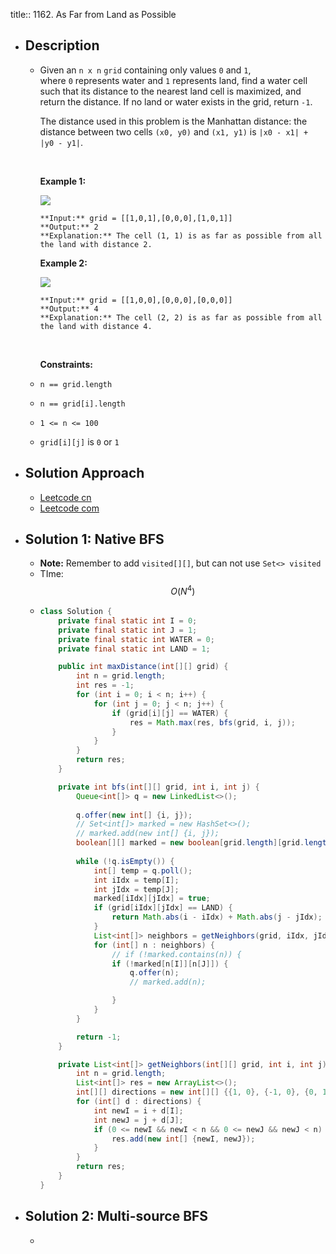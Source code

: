 title:: 1162. As Far from Land as Possible

- ## Description
	- Given an `n x n` `grid` containing only values `0` and `1`, where `0` represents water and `1` represents land, find a water cell such that its distance to the nearest land cell is maximized, and return the distance. If no land or water exists in the grid, return `-1`.
	  
	  The distance used in this problem is the Manhattan distance: the distance between two cells `(x0, y0)` and `(x1, y1)` is `|x0 - x1| + |y0 - y1|`.
	  
	   
	  
	  **Example 1:**
	  
	  ![](https://assets.leetcode.com/uploads/2019/05/03/1336_ex1.JPG)
	  
	  ```
	  **Input:** grid = [[1,0,1],[0,0,0],[1,0,1]]
	  **Output:** 2
	  **Explanation:** The cell (1, 1) is as far as possible from all the land with distance 2.
	  ```
	  
	  **Example 2:**
	  
	  ![](https://assets.leetcode.com/uploads/2019/05/03/1336_ex2.JPG)
	  
	  ```
	  **Input:** grid = [[1,0,0],[0,0,0],[0,0,0]]
	  **Output:** 4
	  **Explanation:** The cell (2, 2) is as far as possible from all the land with distance 4.
	  ```
	  
	   
	  
	  **Constraints:**
	- `n == grid.length`
	- `n == grid[i].length`
	- `1 <= n <= 100`
	- `grid[i][j]` is `0` or `1`
- ## Solution Approach
	- [Leetcode cn ](https://leetcode.cn/problems/as-far-from-land-as-possible/solution/di-tu-fen-xi-by-leetcode-solution/)
	- [Leetcode com](https://leetcode.com/problems/as-far-from-land-as-possible/solutions/3043174/as-far-from-land-as-possible/?orderBy=most_votes)
- ## Solution 1: Native BFS
	- **Note:** Remember to add `visited[][]`, but can not use `Set<> visited`
	- TIme: $$O(N^4)$$
	- ```java
	  class Solution {
	      private final static int I = 0;
	      private final static int J = 1;
	      private final static int WATER = 0;
	      private final static int LAND = 1;
	  
	      public int maxDistance(int[][] grid) {
	          int n = grid.length;
	          int res = -1;
	          for (int i = 0; i < n; i++) {
	              for (int j = 0; j < n; j++) {
	                  if (grid[i][j] == WATER) {
	                      res = Math.max(res, bfs(grid, i, j));
	                  }
	              }
	          }
	          return res;
	      }
	  
	      private int bfs(int[][] grid, int i, int j) {   
	          Queue<int[]> q = new LinkedList<>();
	          
	          q.offer(new int[] {i, j});
	          // Set<int[]> marked = new HashSet<>();
	          // marked.add(new int[] {i, j});
	          boolean[][] marked = new boolean[grid.length][grid.length];
	          
	          while (!q.isEmpty()) {
	              int[] temp = q.poll();
	              int iIdx = temp[I];
	              int jIdx = temp[J];
	              marked[iIdx][jIdx] = true;
	              if (grid[iIdx][jIdx] == LAND) {
	                  return Math.abs(i - iIdx) + Math.abs(j - jIdx);
	              }
	              List<int[]> neighbors = getNeighbors(grid, iIdx, jIdx);
	              for (int[] n : neighbors) {
	                  // if (!marked.contains(n)) {
	                  if (!marked[n[I]][n[J]]) {
	                      q.offer(n);
	                      // marked.add(n);
	  
	                  }
	              }  
	          }
	  
	          return -1;
	      }
	  
	      private List<int[]> getNeighbors(int[][] grid, int i, int j) {
	          int n = grid.length;
	          List<int[]> res = new ArrayList<>();
	          int[][] directions = new int[][] {{1, 0}, {-1, 0}, {0, 1}, {0, -1}};
	          for (int[] d : directions) {
	              int newI = i + d[I];
	              int newJ = j + d[J];
	              if (0 <= newI && newI < n && 0 <= newJ && newJ < n) {
	                  res.add(new int[] {newI, newJ});
	              }
	          }
	          return res;
	      }
	  }
	  ```
- ## Solution 2: Multi-source BFS
	- ```java
	  ```